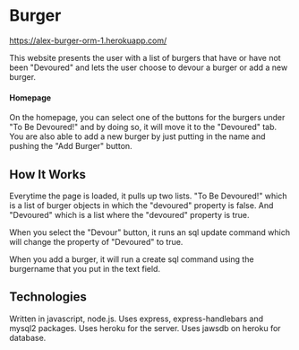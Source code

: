 # Burger

https://alex-burger-orm-1.herokuapp.com/

This website presents the user with a list of burgers that have or have not been "Devoured" and lets the user choose to devour a burger or add a new burger.

#### Homepage
On the homepage, you can select one of the buttons for the burgers under "To Be Devoured!" and by doing so, it will move it to the "Devoured" tab. You are also able to add a new burger by just putting in the name and pushing the "Add Burger" button.

## How It Works
Everytime the page is loaded, it pulls up two lists. "To Be Devoured!" which is a list of burger objects in which the "devoured" property is false. And "Devoured" which is a list where the "devoured" property is true.

When you select the "Devour" button, it runs an sql update command which will change the property of "Devoured" to true.

When you add a burger, it will run a create sql command using the burgername that you put in the text field.

## Technologies
Written in javascript, node.js.
Uses express, express-handlebars and mysql2 packages.
Uses heroku for the server.
Uses jawsdb on heroku for database.
